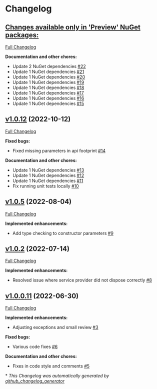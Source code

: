 # Changelog

## [**Changes available only in 'Preview' NuGet packages:**](https://github.com/nanoframework/nanoFramework.DependencyInjection/tree/HEAD)

[Full Changelog](https://github.com/nanoframework/nanoFramework.DependencyInjection/compare/v1.0.12...HEAD)

**Documentation and other chores:**

- Update 2 NuGet dependencies [\#22](https://github.com/nanoframework/nanoFramework.DependencyInjection/pull/22)
- Update 1 NuGet dependencies [\#21](https://github.com/nanoframework/nanoFramework.DependencyInjection/pull/21)
- Update 1 NuGet dependencies [\#20](https://github.com/nanoframework/nanoFramework.DependencyInjection/pull/20)
- Update 1 NuGet dependencies [\#19](https://github.com/nanoframework/nanoFramework.DependencyInjection/pull/19)
- Update 1 NuGet dependencies [\#18](https://github.com/nanoframework/nanoFramework.DependencyInjection/pull/18)
- Update 1 NuGet dependencies [\#17](https://github.com/nanoframework/nanoFramework.DependencyInjection/pull/17)
- Update 1 NuGet dependencies [\#16](https://github.com/nanoframework/nanoFramework.DependencyInjection/pull/16)
- Update 1 NuGet dependencies [\#15](https://github.com/nanoframework/nanoFramework.DependencyInjection/pull/15)

## [v1.0.12](https://github.com/nanoframework/nanoFramework.DependencyInjection/tree/v1.0.12) (2022-10-12)

[Full Changelog](https://github.com/nanoframework/nanoFramework.DependencyInjection/compare/v1.0.5...v1.0.12)

**Fixed bugs:**

- Fixed missing parameters in api footprint [\#14](https://github.com/nanoframework/nanoFramework.DependencyInjection/pull/14)

**Documentation and other chores:**

- Update 1 NuGet dependencies [\#13](https://github.com/nanoframework/nanoFramework.DependencyInjection/pull/13)
- Update 1 NuGet dependencies [\#12](https://github.com/nanoframework/nanoFramework.DependencyInjection/pull/12)
- Update 1 NuGet dependencies [\#11](https://github.com/nanoframework/nanoFramework.DependencyInjection/pull/11)
- Fix running unit tests locally [\#10](https://github.com/nanoframework/nanoFramework.DependencyInjection/pull/10)

## [v1.0.5](https://github.com/nanoframework/nanoFramework.DependencyInjection/tree/v1.0.5) (2022-08-04)

[Full Changelog](https://github.com/nanoframework/nanoFramework.DependencyInjection/compare/v1.0.2...v1.0.5)

**Implemented enhancements:**

- Add type checking to constructor parameters [\#9](https://github.com/nanoframework/nanoFramework.DependencyInjection/pull/9)

## [v1.0.2](https://github.com/nanoframework/nanoFramework.DependencyInjection/tree/v1.0.2) (2022-07-14)

[Full Changelog](https://github.com/nanoframework/nanoFramework.DependencyInjection/compare/v1.0.0.11...v1.0.2)

**Implemented enhancements:**

- Resolved issue where service provider did not dispose correctly [\#8](https://github.com/nanoframework/nanoFramework.DependencyInjection/pull/8)

## [v1.0.0.11](https://github.com/nanoframework/nanoFramework.DependencyInjection/tree/v1.0.0.11) (2022-06-30)

[Full Changelog](https://github.com/nanoframework/nanoFramework.DependencyInjection/compare/cd621ea3e1b6198ac9c4fdb42ef082d60ae3d4e1...v1.0.0.11)

**Implemented enhancements:**

- Adjusting exceptions and small review [\#3](https://github.com/nanoframework/nanoFramework.DependencyInjection/pull/3)

**Fixed bugs:**

- Various code fixes [\#6](https://github.com/nanoframework/nanoFramework.DependencyInjection/pull/6)

**Documentation and other chores:**

- Fixes in code style and comments [\#5](https://github.com/nanoframework/nanoFramework.DependencyInjection/pull/5)



\* *This Changelog was automatically generated by [github_changelog_generator](https://github.com/github-changelog-generator/github-changelog-generator)*
